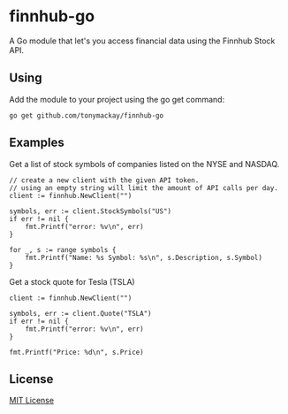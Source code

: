 # finnhub-go
A Go module that let's you access financial data using the Finnhub Stock API.

## Using
Add the module to your project using the go get command:

```
go get github.com/tonymackay/finnhub-go
```

## Examples
Get a list of stock symbols of companies listed on the NYSE and NASDAQ.

```
// create a new client with the given API token.
// using an empty string will limit the amount of API calls per day.
client := finnhub.NewClient("")

symbols, err := client.StockSymbols("US")
if err != nil {
    fmt.Printf("error: %v\n", err)
}

for _, s := range symbols {
    fmt.Printf("Name: %s Symbol: %s\n", s.Description, s.Symbol)
}
```

Get a stock quote for Tesla (TSLA)

```
client := finnhub.NewClient("")

symbols, err := client.Quote("TSLA")
if err != nil {
    fmt.Printf("error: %v\n", err)
}

fmt.Printf("Price: %d\n", s.Price)
```

## License
[MIT License](LICENSE)
